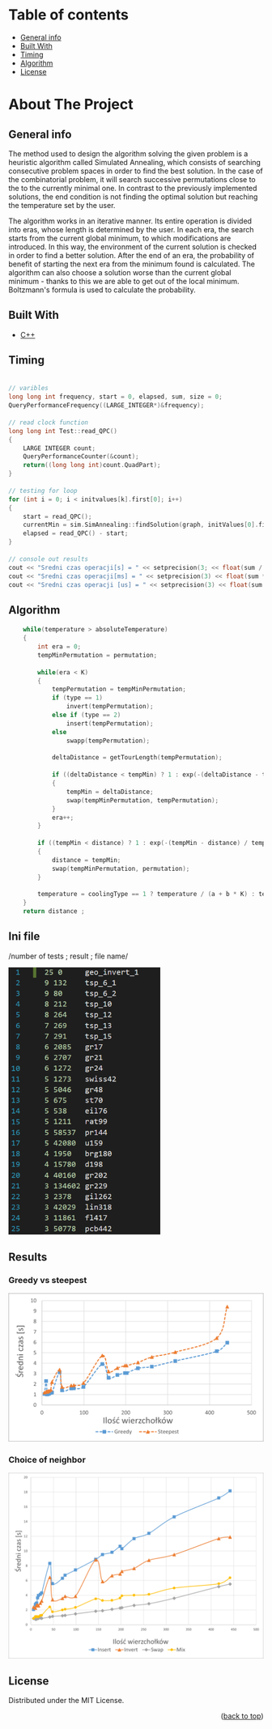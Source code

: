 # Table of contents
* [General info](#general-info)
* [Built With](#built-with)
* [Timing](#timing)
* [Algorithm](#algorithm)
* [License](#license)

# About The Project

## General info

<p class="text-justify">
The method used to design the algorithm solving the given problem is a heuristic algorithm
called Simulated Annealing, which consists of searching consecutive problem spaces in order to find
the best solution. In the case of the combinatorial problem, it will search successive permutations close to the
to the currently minimal one. In contrast to the previously implemented solutions, the end condition is not
finding the optimal solution but reaching the temperature set by the user.

The algorithm works in an iterative manner. Its entire operation is divided into eras, whose length is determined by the user. In each era, the search starts from the current global minimum, to which
modifications are introduced. In this way, the environment of the current solution is checked in order to find a better solution.
After the end of an era, the probability of benefit of starting the next era from the minimum found is calculated.
The algorithm can also choose a solution worse than the current global minimum - thanks to this we are able to
get out of the local minimum. Boltzmann's formula is used to calculate the probability.
    
</p>

## Built With

* [C++](https://isocpp.org/)

## Timing

```cpp

// varibles
long long int frequency, start = 0, elapsed, sum, size = 0; 
QueryPerformanceFrequency((LARGE_INTEGER*)&frequency); 

// read clock function
long long int Test::read_QPC() 
{ 
	LARGE INTEGER count; 
	QueryPerformanceCounter(&count); 
	return((long long int)count.QuadPart); 
}

// testing for loop
for (int i = 0; i < initvalues[k].first[0]; i++) 
{
	start = read_QPC(); 
	currentMin = sim.SimAnnealing::findSolution(graph, initValues[0].first[1], 0); 
	elapsed = read_QPC() - start; 
}

// console out results
cout << "Sredni czas operacji[s] = " << setprecision(3; << float(sum / float(test))/f << endl; 
cout << "Sredni czas operacji[ms] = " << setprecision(3) << float(sum * 1000.0)/ float(test)/f << endl; 
cout << "Sredni czas operacji [us] = " << setprecision(3) << float(sum * 1000000.0) / float(test)/f << endl << endl; 

```

## Algorithm

```cpp
	while(temperature > absoluteTemperature)
	{
		int era = 0;
		tempMinPermutation = permutation;

		while(era < K)
		{
			tempPermutation = tempMinPermutation;
			if (type == 1)
				invert(tempPermutation);
			else if (type == 2)
				insert(tempPermutation);
			else
				swapp(tempPermutation);
			
			deltaDistance = getTourLength(tempPermutation);

			if ((deltaDistance < tempMin) ? 1 : exp(-(deltaDistance - tempMin) / temperature) > dis(e))
			{
				tempMin = deltaDistance;
				swap(tempMinPermutation, tempPermutation);
			}
			era++;
		}

		if ((tempMin < distance) ? 1 : exp(-(tempMin - distance) / temperature) > dis(e))
		{
			distance = tempMin;
			swap(tempMinPermutation, permutation);
		}

		temperature = coolingType == 1 ? temperature / (a + b * K) : temperature * coolingRate;
	}
	return distance ;
```
## Ini file

/number of tests ; result ; file name/

<img src="https://github.com/jarekkopaczewski/Simulated-Annealing-TSP/blob/39f29c3f45d6113c4c68bb2fcf75b1d27139e434/ini.png" width="300"/>

## Results 
### Greedy vs steepest

<img src="https://github.com/jarekkopaczewski/Simulated-Annealing-TSP/blob/b99f54ececcbb3fa15f81003e0d51eb24e74a593/greedy_vs_steepest.png" width="700"/>

### Choice of neighbor

<img src="https://github.com/jarekkopaczewski/Simulated-Annealing-TSP/blob/b99f54ececcbb3fa15f81003e0d51eb24e74a593/neighbor.png" width="700"/>

## License

Distributed under the MIT License.

<p align="right">(<a href="#top">back to top</a>)</p>
